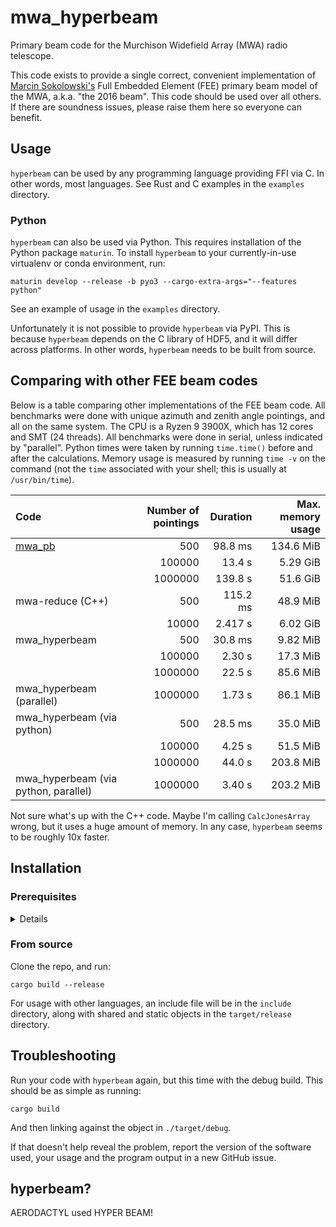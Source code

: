 # mwa_hyperbeam

Primary beam code for the Murchison Widefield Array (MWA) radio telescope.

This code exists to provide a single correct, convenient implementation of
[Marcin
Sokolowski's](https://ui.adsabs.harvard.edu/abs/2017PASA...34...62S/abstract)
Full Embedded Element (FEE) primary beam model of the MWA, a.k.a. "the 2016
beam". This code should be used over all others. If there are soundness issues,
please raise them here so everyone can benefit.

## Usage
`hyperbeam` can be used by any programming language providing FFI via C. In
other words, most languages. See Rust and C examples in the `examples`
directory.

### Python
`hyperbeam` can also be used via Python. This requires installation of the
Python package `maturin`. To install `hyperbeam` to your currently-in-use
virtualenv or conda environment, run:

  `maturin develop --release -b pyo3 --cargo-extra-args="--features python"`

See an example of usage in the `examples` directory.

Unfortunately it is not possible to provide `hyperbeam` via PyPI. This is
because `hyperbeam` depends on the C library of HDF5, and it will differ across
platforms. In other words, `hyperbeam` needs to be built from source.

## Comparing with other FEE beam codes
Below is a table comparing other implementations of the FEE beam code. All
benchmarks were done with unique azimuth and zenith angle pointings, and all on
the same system. The CPU is a Ryzen 9 3900X, which has 12 cores and SMT (24
threads). All benchmarks were done in serial, unless indicated by "parallel".
Python times were taken by running `time.time()` before and after the
calculations. Memory usage is measured by running `time -v` on the command (not
the `time` associated with your shell; this is usually at `/usr/bin/time`).

| Code             | Number of pointings | Duration | Max. memory usage |
|:-----------------|--------------------:|---------:|------------------:|
| [mwa_pb](https://github.com/MWATelescope/mwa_pb) | 500     | 98.8 ms  | 134.6 MiB |
|                                                  | 100000  | 13.4 s   | 5.29 GiB  |
|                                                  | 1000000 | 139.8 s  | 51.6 GiB  |
| mwa-reduce (C++)                                 | 500     | 115.2 ms | 48.9 MiB  |
|                                                  | 10000   | 2.417 s  | 6.02 GiB  |
| mwa_hyperbeam                                    | 500     | 30.8 ms  | 9.82 MiB  |
|                                                  | 100000  | 2.30 s   | 17.3 MiB  |
|                                                  | 1000000 | 22.5 s   | 85.6 MiB  |
| mwa_hyperbeam (parallel)                         | 1000000 | 1.73 s   | 86.1 MiB  |
| mwa_hyperbeam (via python)                       | 500     | 28.5 ms  | 35.0 MiB  |
|                                                  | 100000  | 4.25 s   | 51.5 MiB  |
|                                                  | 1000000 | 44.0 s   | 203.8 MiB |
| mwa_hyperbeam (via python, parallel)             | 1000000 | 3.40 s   | 203.2 MiB |

Not sure what's up with the C++ code. Maybe I'm calling `CalcJonesArray` wrong,
but it uses a huge amount of memory. In any case, `hyperbeam` seems to be
roughly 10x faster.

## Installation

### Prerequisites
<details>

- Cargo and a Rust compiler. `rustup` is recommended:

  `https://www.rust-lang.org/tools/install`

- [hdf5](https://www.hdfgroup.org/hdf5)
  - Ubuntu: `libhdf5-dev`
  - Arch: `hdf5`

</details>

### From source

Clone the repo, and run:

    cargo build --release

For usage with other languages, an include file will be in the `include`
directory, along with shared and static objects in the `target/release`
directory.

## Troubleshooting

Run your code with `hyperbeam` again, but this time with the debug build. This should be as simple as running:

    cargo build
    
And then linking against the object in `./target/debug`.

If that doesn't help reveal the problem, report the version of the software
used, your usage and the program output in a new GitHub issue.

## hyperbeam?
AERODACTYL used HYPER BEAM!
